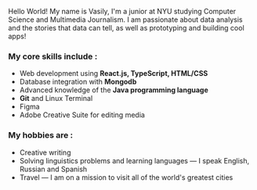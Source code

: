 Hello World! My name is Vasily, I'm a junior at NYU studying Computer Science and Multimedia Journalism. I am passionate about data analysis and the stories that data can tell, as well as prototyping and building cool apps!

### My core skills include :

* Web development using **React.js, TypeScript, HTML/CSS**
* Database integration with **Mongodb**
* Advanced knowledge of the **Java programming language**
* **Git** and Linux Terminal
* Figma
* Adobe Creative Suite for editing media

### My hobbies are :

* Creative writing
* Solving linguistics problems and learning languages — I speak English, Russian and Spanish
* Travel — I am on a mission to visit all of the world's greatest cities
